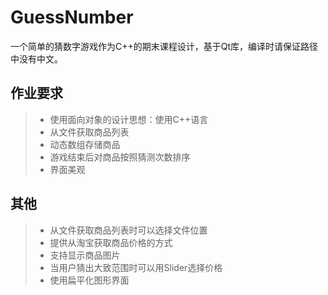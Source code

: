  GuessNumber
===================

一个简单的猜数字游戏作为C++的期末课程设计，基于Qt库，编译时请保证路径中没有中文。

作业要求
-------------
> - 使用面向对象的设计思想：使用C++语言
> - 从文件获取商品列表
> - 动态数组存储商品
> - 游戏结束后对商品按照猜测次数排序
> - 界面美观

其他
-------------
> - 从文件获取商品列表时可以选择文件位置
> - 提供从淘宝获取商品价格的方式
> - 支持显示商品图片
> - 当用户猜出大致范围时可以用Slider选择价格
> - 使用扁平化图形界面
